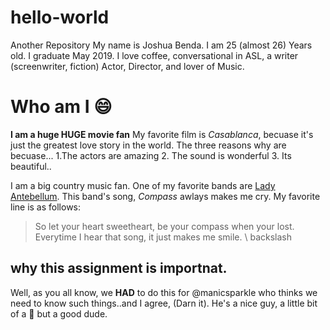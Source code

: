 # hello-world
Another Repository
My name is Joshua Benda. I am 25 (almost 26) Years old. I graduate May 2019.
I love coffee, conversational in ASL, a writer (screenwriter, fiction) Actor, Director, and lover of Music. 

# Who am I :smile:

**I am a huge HUGE movie fan** My favorite film is *Casablanca*, becuase it's just the greatest love story in the world. The three reasons why are becuase...
1.The actors are amazing
2. The sound is wonderful
3. Its beautiful..

I am a big country music fan. One of my favorite bands are [Lady Antebellum](https://www.ladyantebellum.com/). This band's song, *Compass* awlays makes me cry. My favorite line is as follows: 
>So let your heart sweetheart, be your compass when your lost. 
Everytime I hear that song, it just makes me smile. 
\ backslash

## why this assignment is importnat. 

Well, as you all know, we **HAD** to do this for @manicsparkle who thinks we need to know such things..and I agree, (Darn it). 
He's a nice guy, a little bit of a :mage: but a good dude. 
